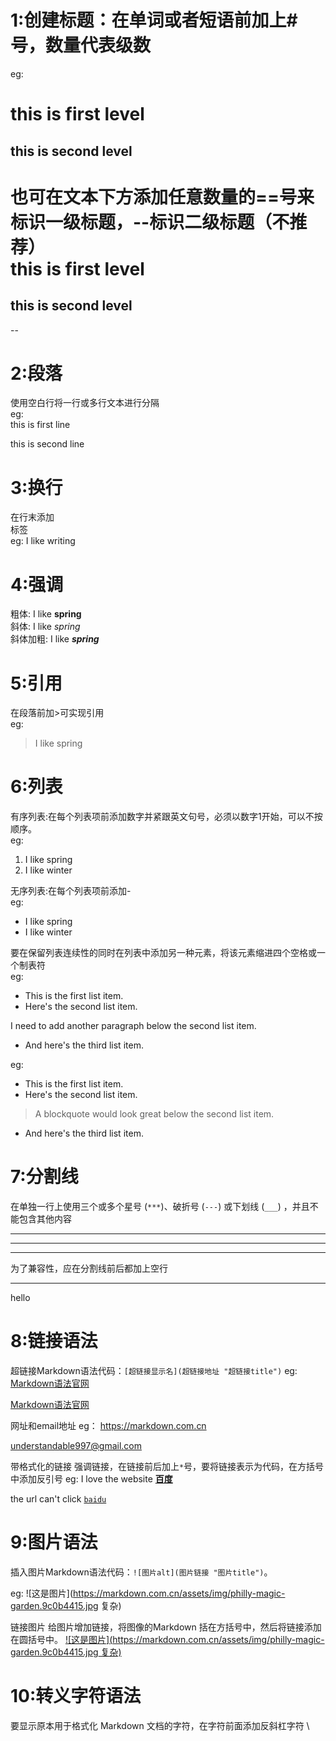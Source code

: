 # 1:创建标题：在单词或者短语前加上#号，数量代表级数  
eg:  
# this is first level  
## this is second level  
  
也可在文本下方添加任意数量的==号来标识一级标题，--标识二级标题（不推荐）  
this is first level  
==  
  
## this is second level  
--  
  
# 2:段落  
使用空白行将一行或多行文本进行分隔  
eg:  
this is first line  
  
this is second line  
  
# 3:换行  
在行末添加<br>标签  
eg: I like writing<br>  
  
# 4:强调  
粗体: I like **spring**  
斜体: I like *spring*  
斜体加粗: I like ***spring***  
  
# 5:引用  
在段落前加>可实现引用  
eg:  
> I like spring  
  
# 6:列表  
有序列表:在每个列表项前添加数字并紧跟英文句号，必须以数字1开始，可以不按顺序。  
eg:  
1. I like spring  
2. I like winter  
  
无序列表:在每个列表项前添加-  
eg:  
- I like spring  
- I like winter  
  
要在保留列表连续性的同时在列表中添加另一种元素，将该元素缩进四个空格或一个制表符  
eg:  
* This is the first list item.  
* Here's the second list item.  
  
I need to add another paragraph below the second list item.  
  
* And here's the third list item.  
  
eg:  
* This is the first list item.  
* Here's the second list item.  
  
> A blockquote would look great below the second list item.  
  
* And here's the third list item.

# 7:分割线
在单独一行上使用三个或多个星号 (`***`)、破折号 (`---`) 或下划线 (`___`) ，并且不能包含其他内容
***
---
___

为了兼容性，应在分割线前后都加上空行

***

hello
# 8:链接语法
超链接Markdown语法代码：`[超链接显示名](超链接地址 "超链接title")`
eg:
[Markdown语法官网](https://markdown.com.cn)

[Markdown语法官网](https://markdown.com.cn "Markdown教程")

网址和email地址
eg：
<https://markdown.com.cn>

<understandable997@gmail.com>

带格式化的链接
强调链接，在链接前后加上`*`号，要将链接表示为代码，在方括号中添加反引号
eg:
I love the website **[百度](www.baidu.com)**

the url can't click [`baidu`](www.baidu.com)

# 9:图片语法
插入图片Markdown语法代码：`![图片alt](图片链接 "图片title")`。

eg:
![这是图片](https://markdown.com.cn/assets/img/philly-magic-garden.9c0b4415.jpg 复杂)

链接图片
给图片增加链接，将图像的Markdown 括在方括号中，然后将链接添加在圆括号中。
[![这是图片](https://markdown.com.cn/assets/img/philly-magic-garden.9c0b4415.jpg 复杂)](www.baidu.com "去百度看看")


# 10:转义字符语法
要显示原本用于格式化 Markdown 文档的字符，在字符前面添加反斜杠字符 \